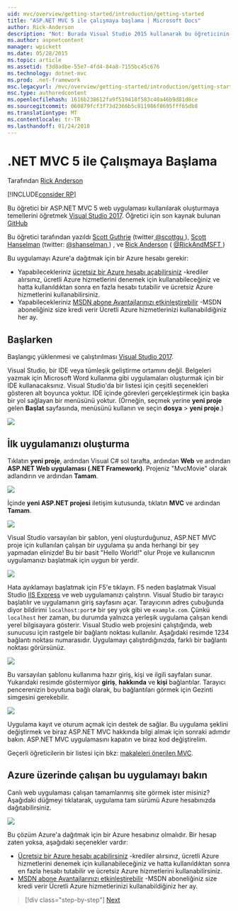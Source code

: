 ```yaml
---
uid: mvc/overview/getting-started/introduction/getting-started
title: "ASP.NET MVC 5 ile çalışmaya başlama | Microsoft Docs"
author: Rick-Anderson
description: "Not: Burada Visual Studio 2015 kullanarak bu öğreticinin güncelleştirilmiş bir sürümü kullanılabilir. Yeni öğretici birçok improvem sağlar ASP.NET Core MVC 6 kullanır..."
ms.author: aspnetcontent
manager: wpickett
ms.date: 05/28/2015
ms.topic: article
ms.assetid: f3d8adbe-55e7-4fd4-84a8-7155bc45c676
ms.technology: dotnet-mvc
ms.prod: .net-framework
msc.legacyurl: /mvc/overview/getting-started/introduction/getting-started
msc.type: authoredcontent
ms.openlocfilehash: 1616b238612fa9f519418f583c40a46b9d81d8ce
ms.sourcegitcommit: 060879fcf3f73d2366b5c811986f8695fff65db8
ms.translationtype: MT
ms.contentlocale: tr-TR
ms.lasthandoff: 01/24/2018
---
```

<a name="getting-started-with-aspnet-mvc-5"></a>.NET MVC 5 ile Çalışmaya Başlama
====================
Tarafından [Rick Anderson](https://github.com/Rick-Anderson)

[!INCLUDE[consider RP](../../../../includes/razor.md)]

 
 Bu öğretici bir ASP.NET MVC 5 web uygulaması kullanılarak oluşturmaya temellerini öğretmek [Visual Studio 2017](https://www.visualstudio.com/). Öğretici için son kaynak bulunan [GitHub](https://github.com/aspnet/Docs/tree/master/aspnet/mvc/overview/getting-started/introduction/sample/MvcMovie/MvcMovie)
 
 
 Bu öğretici tarafından yazıldı [Scott Guthrie](https://weblogs.asp.net/scottgu/) (twitter[ @scottgu ](https://twitter.com/scottgu) ), [Scott Hanselman](http://www.hanselman.com/blog/) (twitter: [ @shanselman ](https://twitter.com/shanselman) ) , ve [Rick Anderson](https://twitter.com/RickAndMSFT) ( [ @RickAndMSFT ](https://twitter.com/#!/RickAndMSFT) )
 
 Bu uygulamayı Azure'a dağıtmak için bir Azure hesabı gerekir:
 
 - Yapabilecekleriniz [ücretsiz bir Azure hesabı açabilirsiniz](https://azure.microsoft.com/pricing/free-trial/?WT.mc_id=A443DD604) -krediler alırsınız, ücretli Azure hizmetlerini denemek için kullanabileceğiniz ve hatta kullanıldıktan sonra en fazla hesabı tutabilir ve ücretsiz Azure hizmetlerini kullanabilirsiniz.
 - Yapabilecekleriniz [MSDN abone Avantajlarınızı etkinleştirebilir](https://azure.microsoft.com/pricing/member-offers/msdn-benefits-details/?WT.mc_id=A443DD604) -MSDN aboneliğiniz size kredi verir Ücretli Azure hizmetlerinizi kullanabildiğiniz her ay.


## <a name="getting-started"></a>Başlarken

Başlangıç yüklenmesi ve çalıştırılması [Visual Studio 2017](https://www.visualstudio.com/).

Visual Studio, bir IDE veya tümleşik geliştirme ortamını değil. Belgeleri yazmak için Microsoft Word kullanma gibi uygulamaları oluşturmak için bir IDE kullanacaksınız. Visual Studio'da bir listesi için çeşitli seçenekleri gösteren alt boyunca yoktur. IDE içinde görevleri gerçekleştirmek için başka bir yol sağlayan bir menüsünü yoktur. (Örneğin, seçmek yerine **yeni proje** gelen **Başlat** sayfasında, menüsünü kullanın ve seçin **dosya** &gt; **yeni proje**.)

   
![](getting-started/_static/image1.png)  
 

## <a name="creating-your-first-application"></a>İlk uygulamanızı oluşturma

Tıklatın **yeni proje**, ardından Visual C# sol tarafta, ardından **Web** ve ardından **ASP.NET Web uygulaması (.NET Framework)**. Projeniz "MvcMovie" olarak adlandırın ve ardından **Tamam**.

![](getting-started/_static/image2.png)

İçinde **yeni ASP.NET projesi** iletişim kutusunda, tıklatın **MVC** ve ardından **Tamam**.

![](getting-started/_static/image3.png)

Visual Studio varsayılan bir şablon, yeni oluşturduğunuz, ASP.NET MVC proje için kullanılan çalışan bir uygulama şu anda herhangi bir şey yapmadan elinizde! Bu bir basit "Hello World!" olur Proje ve kullanıcının uygulamanızı başlatmak için uygun bir yerdir.

![](getting-started/_static/image4.png)

Hata ayıklamayı başlatmak için F5'e tıklayın. F5 neden başlatmak Visual Studio [IIS Express](https://www.iis.net/learn/extensions/introduction-to-iis-express/iis-express-overview) ve web uygulamanızı çalıştırın. Visual Studio bir tarayıcı başlatılır ve uygulamanın giriş sayfasını açar. Tarayıcının adres çubuğunda diyor bildirimi `localhost:port#` bir şey yok gibi ve `example.com`. Çünkü `localhost` her zaman, bu durumda yalnızca yerleşik uygulama çalışan kendi yerel bilgisayara gösterir. Visual Studio web projesini çalıştığında, web sunucusu için rastgele bir bağlantı noktası kullanılır. Aşağıdaki resimde 1234 bağlantı noktası numarasıdır. Uygulamayı çalıştırdığınızda, farklı bir bağlantı noktası görürsünüz.

![](getting-started/_static/image5.png)

Bu varsayılan şablonu kullanıma hazır giriş, kişi ve ilgili sayfaları sunar. Yukarıdaki resimde göstermiyor **giriş**, **hakkında** ve **kişi** bağlantılar. Tarayıcı pencerenizin boyutuna bağlı olarak, bu bağlantıları görmek için Gezinti simgesini gerekebilir.

![](getting-started/_static/image6.png)  

Uygulama kayıt ve oturum açmak için destek de sağlar. Bu uygulama şeklini değiştirmek ve biraz ASP.NET MVC hakkında bilgi almak için sonraki adımdır bakın. ASP.NET MVC uygulamasını kapatın ve biraz kod değiştirelim.

Geçerli öğreticilerin bir listesi için bkz: [makaleleri önerilen MVC](../mvc-learning-sequence.md).

## <a name="see-this-app-running-on-azure"></a>Azure üzerinde çalışan bu uygulamayı bakın

Canlı web uygulaması çalışan tamamlanmış site görmek ister misiniz? Aşağıdaki düğmeyi tıklatarak, uygulama tam sürümü Azure hesabınızda dağıtabilirsiniz.

[![](https://azuredeploy.net/deploybutton.png)](https://azuredeploy.net/?repository=https://github.com/aspnet/Docs/tree/master/aspnet/mvc/overview/getting-started/introduction/sample/MvcMovie&amp;WT.mc_id=deploy_azure_aspnet)

Bu çözüm Azure'a dağıtmak için bir Azure hesabınız olmalıdır. Bir hesap zaten yoksa, aşağıdaki seçenekler vardır:

- [Ücretsiz bir Azure hesabı açabilirsiniz](https://azure.microsoft.com/pricing/free-trial/?WT.mc_id=A443DD604) -krediler alırsınız, ücretli Azure hizmetlerini denemek için kullanabileceğiniz ve hatta kullanıldıktan sonra en fazla hesabı tutabilir ve ücretsiz Azure hizmetlerini kullanabilirsiniz.
- [MSDN abone Avantajlarınızı etkinleştirebilir](https://azure.microsoft.com/pricing/member-offers/msdn-benefits-details/?WT.mc_id=A443DD604) -MSDN aboneliğiniz size kredi verir Ücretli Azure hizmetlerinizi kullanabildiğiniz her ay.

>[!div class="step-by-step"]
[Next](adding-a-controller.md)
